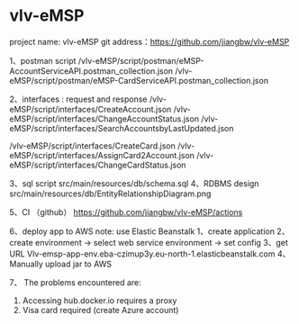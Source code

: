 # vlv-eMSP
project name: vlv-eMSP
git address：https://github.com/jiangbw/vlv-eMSP

1、postman script
/vlv-eMSP/script/postman/eMSP-AccountServiceAPI.postman_collection.json
/vlv-eMSP/script/postman/eMSP-CardServiceAPI.postman_collection.json

2、interfaces : request and response
/vlv-eMSP/script/interfaces/CreateAccount.json
/vlv-eMSP/script/interfaces/ChangeAccountStatus.json
/vlv-eMSP/script/interfaces/SearchAccountsbyLastUpdated.json

/vlv-eMSP/script/interfaces/CreateCard.json
/vlv-eMSP/script/interfaces/AssignCard2Account.json
/vlv-eMSP/script/interfaces/ChangeCardStatus.json

3、sql script
src/main/resources/db/schema.sql
4、RDBMS design
src/main/resources/db/EntityRelationshipDiagram.png

5、CI （github）
https://github.com/jiangbw/vlv-eMSP/actions

6、deploy app to AWS
note: 
use Elastic Beanstalk
1、create application
2、create environment -> select web service environment -> set config 
3、get URL Vlv-emsp-app-env.eba-czimup3y.eu-north-1.elasticbeanstalk.com 
4、Manually upload jar to AWS

7、 The problems encountered are:
1. Accessing hub.docker.io requires a proxy
2. Visa card required (create Azure account)